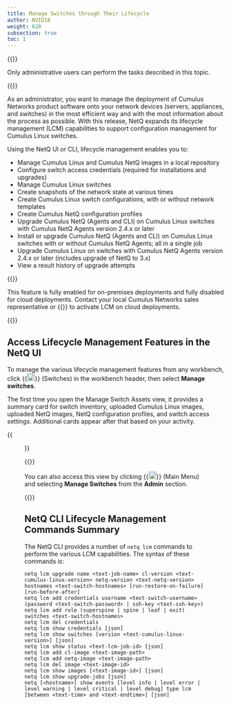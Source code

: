 ```yaml
---
title: Manage Switches through Their Lifecycle
author: NVIDIA
weight: 620
subsection: true
toc: 1
---
```

{{<notice info>}}

Only administrative users can perform the tasks described in this topic.

{{</notice>}}

As an administrator, you want to manage the deployment of Cumulus Networks product software onto your network devices (servers, appliances, and switches) in the most efficient way and with the most information about the process as possible. With this release, NetQ expands its  lifecycle management (LCM) capabilities to support configuration management for Cumulus Linux switches.

Using the NetQ UI or CLI, lifecycle management enables you to:

- Manage Cumulus Linux and Cumulus NetQ images in a local repository
- Configure switch access credentials (required for installations and upgrades)
- Manage Cumulus Linux switches
- Create snapshots of the network state at various times
- Create Cumulus Linux switch configurations, with or without network templates
- Create Cumulus NetQ configuration profiles
- Upgrade Cumulus NetQ (Agents and CLI) on Cumulus Linux switches with Cumulus NetQ Agents version 2.4.x or later
- Install or upgrade Cumulus NetQ (Agents and CLI) on Cumulus Linux switches with or without Cumulus NetQ Agents; all in a single job
- Upgrade Cumulus Linux on switches with Cumulus NetQ Agents version 2.4.x or later (includes upgrade of NetQ to 3.x)
- View a result history of upgrade attempts

{{<notice note>}}

This feature is fully enabled for on-premises deployments and fully disabled for cloud deployments. Contact your local Cumulus Networks sales representative or {{<exlink url="https://support.mellanox.com/s/" text="submit a support ticket">}} to activate LCM on cloud deployments.

{{</notice>}}

## Access Lifecycle Management Features in the NetQ UI

To manage the various lifecycle management features from any workbench, click {{<img src="https://icons.cumulusnetworks.com/03-Computers-Devices-Electronics/09-Hard-Drives/hard-drive-1.svg" height="18" width="18">}} (Switches) in the workbench header, then select **Manage switches**.

The first time you open the Manage Switch Assets view, it provides a summary card for switch inventory, uploaded Cumulus Linux images, uploaded NetQ images, NetQ configuration profiles, and switch access settings. Additional cards appear after that based on your activity.

{{<figure src="/images/netq/lcm-dashboard-320.png" width="700">}}

{{<notice tip>}}

You can also access this view by clicking {{<img src="https://icons.cumulusnetworks.com/01-Interface-Essential/03-Menu/navigation-menu.svg" height="18" width="18" alt="Main Menu">}} (Main Menu) and selecting <strong>Manage Switches</strong> from the <strong>Admin</strong> section.

{{</notice>}}

## NetQ CLI Lifecycle Management Commands Summary

The NetQ CLI provides a number of `netq lcm` commands to perform the various LCM capabilities. The syntax of these commands is:

```
netq lcm upgrade name <text-job-name> cl-version <text-cumulus-linux-version> netq-version <text-netq-version> hostnames <text-switch-hostnames> [run-restore-on-failure] [run-before-after]
netq lcm add credentials username <text-switch-username> (password <text-switch-password> | ssh-key <text-ssh-key>)
netq lcm add role (superspine | spine | leaf | exit) switches <text-switch-hostnames>
netq lcm del credentials
netq lcm show credentials [json]
netq lcm show switches [version <text-cumulus-linux-version>] [json]
netq lcm show status <text-lcm-job-id> [json]
netq lcm add cl-image <text-image-path>
netq lcm add netq-image <text-image-path>
netq lcm del image <text-image-id>
netq lcm show images [<text-image-id>] [json]
netq lcm show upgrade-jobs [json]
netq [<hostname>] show events [level info | level error | level warning | level critical | level debug] type lcm [between <text-time> and <text-endtime>] [json]
```
